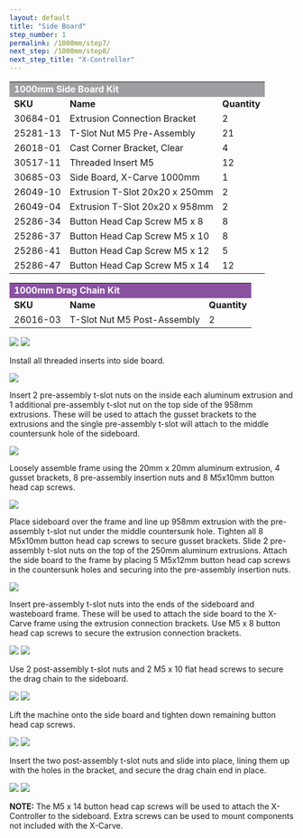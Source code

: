 ```yaml
---
layout: default
title: "Side Board"
step_number: 1
permalink: /1000mm/step7/
next_step: /1000mm/step8/
next_step_title: "X-Controller"
---
```

<table>
  <tr>
    <td style="color:#fff;background: #9D9FA2" colspan="3">
      <b>1000mm Side Board Kit</b>
    </td>
  </tr>
  <tr>
    <td>
      <b>SKU</b>
    </td>
    <td>
      <b>Name</b>
    </td>
    <td>
      <b>Quantity</b>
    </td>
  </tr>
  <tr>
    <td>
      30684-01
    </td>
    <td>
      Extrusion Connection Bracket
    </td>
    <td>
      2
    </td>
  </tr>
  <tr>
    <td>
      25281-13
    </td>
    <td>
      T-Slot Nut M5 Pre-Assembly
    </td>
    <td>
      21
    </td>
  </tr>
  <tr>
    <td>
      26018-01
    </td>
    <td>
      Cast Corner Bracket, Clear
    </td>
    <td>
      4
    </td>
  </tr>
  <tr>
    <td>
      30517-11
    </td>
    <td>
      Threaded Insert M5
    </td>
    <td>
      12
    </td>
  </tr>
  <tr>
    <td>
      30685-03
    </td>
    <td>
      Side Board, X-Carve 1000mm
    </td>
    <td>
      1
    </td>
  </tr>
  <tr>
    <td>
      26049-10
    </td>
    <td>
      Extrusion T-Slot 20x20 x 250mm
    </td>
    <td>
      2
    </td>
  </tr>
  <tr>
    <td>
      26049-04
    </td>
    <td>
      Extrusion T-Slot 20x20 x 958mm
    </td>
    <td>
      2
    </td>
  </tr>
  <tr>
    <td>
      25286-34
    </td>
    <td>
      Button Head Cap Screw M5 x 8
    </td>
    <td>
      8
    </td>
  </tr>
  <tr>
    <td>
      25286-37
    </td>
    <td>
      Button Head Cap Screw M5 x 10
    </td>
    <td>
      8
    </td>
  </tr>
  <tr>
    <td>
      25286-41
    </td>
    <td>
      Button Head Cap Screw M5 x 12
    </td>
    <td>
      5
    </td>
  </tr>
  <tr>
    <td>
      25286-47
    </td>
    <td>
      Button Head Cap Screw M5 x 14
    </td>
    <td>
      12
    </td>
  </tr>
</table>
<table>
  <tr>
    <td style="color:#fff;background: #8A52A1" colspan="3">
      <b>1000mm Drag Chain Kit</b>
    </td>
  </tr>
  <tr>
    <td>
      <b>SKU</b>
    </td>
    <td>
      <b>Name</b>
    </td>
    <td>
      <b>Quantity</b>
    </td>
  </tr>
  <tr>
    <td>
      26016-03
    </td>
    <td>
      T-Slot Nut M5 Post-Assembly
    </td>
    <td>
      2
    </td>
  </tr>
</table>

<img src="./photo/jpfs_DSC2932.jpg">
<img src="./photo/P4220538jpg01.jpg">
<p>Install all threaded inserts into side board.</p>
<img src="./photo/P4220539jpg02.jpg">
<p>Insert 2 pre-assembly t-slot nuts on the inside each aluminum extrusion and 1 additional pre-assembly t-slot nut on the top side of the 958mm extrusions. These will be used to attach the gusset brackets to the extrusions and the single pre-assembly t-slot will attach to the middle countersunk hole of the sideboard.</p> 
<img src="./photo/P4220540jpg03.jpg">
<p>Loosely assemble frame using the 20mm x 20mm aluminum extrusion, 4 gusset brackets, 8 pre-assembly insertion nuts and 8 M5x10mm button head cap screws.</p>
<img src="./photo/P4220545jpg08.jpg">
<p>Place sideboard over the frame and line up 958mm extrusion with the pre-assembly t-slot nut under the middle countersunk hole. Tighten all 8 M5x10mm button head cap screws to secure gusset brackets. Slide 2 pre-assembly t-slot nuts on the top of the 250mm aluminum extrusions. Attach the side board to the frame by placing 5 M5x12mm button head cap screws in the countersunk holes and securing into the pre-assembly insertion nuts. </p>
<img src="./photo/P4220548jpg11.jpg">
<p>Insert pre-assembly t-slot nuts into the ends of the sideboard and wasteboard frame. These will be used to attach the side board to the X-Carve frame using the extrusion connection brackets. Use M5 x 8 button head cap screws to secure the extrusion connection brackets.</p>
<img src="./photo/jpfs_DSC2935.jpg">
<img src="./photo/P4220559jpg22.jpg">
<p> Use 2 post-assembly t-slot nuts and 2 M5 x 10 flat head screws to secure the drag chain to the sideboard.</p>
<img src="./photo/P4220549jpg12.jpg">
<img src="./photo/P4220566jpg29.jpg">
<p>Lift the machine onto the side board and tighten down remaining button head cap screws.</p>
<img src="./photo/P4220560jpg23.jpg">
<img src="./photo/P4220563jpg26.jpg">
<p>Insert the two post-assembly t-slot nuts and slide into place, lining them up with the holes in the bracket, and secure the drag chain end in place.</p>
<img src="./photo/P4220567jpg30.jpg">
<img src="./photo/P4220569jpg32.jpg">
<p><b>NOTE:</b> The M5 x 14 button head cap screws will be used to attach the X-Controller to the sideboard. Extra screws can be used to mount components not included with the X-Carve. </p>
